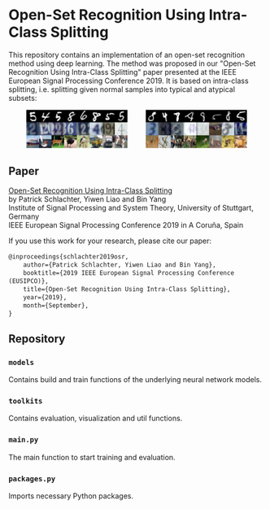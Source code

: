 # Open-Set Recognition Using Intra-Class Splitting

This repository contains an implementation of an open-set recognition method using deep learning. The method was proposed in our "Open-Set Recognition Using Intra-Class Splitting" paper presented at the IEEE European Signal Processing Conference 2019. It is based on intra-class splitting, i.e. splitting given normal samples into typical and atypical subsets:

<p align="center">
<img width="40%" src="images/typical.png" />
<img width="5%" />
<img width="40%" src="images/atypical.png" />
</p>

## Paper
[Open-Set Recognition Using Intra-Class Splitting](https://arxiv.org/abs/1903.04774)  
by Patrick Schlachter, Yiwen Liao and Bin Yang  
Institute of Signal Processing and System Theory, University of Stuttgart, Germany  
IEEE European Signal Processing Conference 2019 in A Coruña, Spain

If you use this work for your research, please cite our paper:
```
@inproceedings{schlachter2019osr,
	author={Patrick Schlachter, Yiwen Liao and Bin Yang},
	booktitle={2019 IEEE European Signal Processing Conference (EUSIPCO)},
	title={Open-Set Recognition Using Intra-Class Splitting},
	year={2019},
	month={September},
}
```

## Repository
### `models`
Contains build and train functions of the underlying neural network models.

### `toolkits`
Contains evaluation, visualization and util functions.

### `main.py`
The main function to start training and evaluation.

### `packages.py`
Imports necessary Python packages.